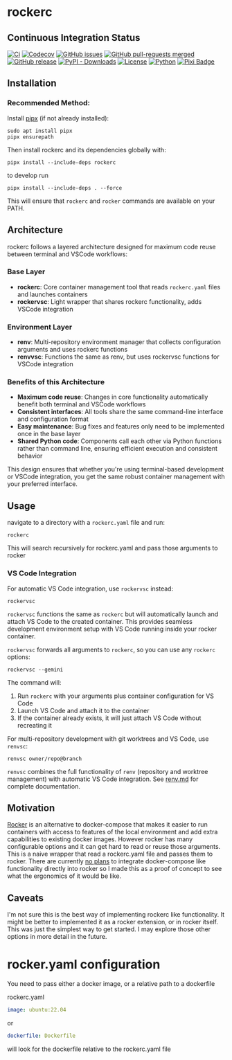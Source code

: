 # rockerc

## Continuous Integration Status

[![Ci](https://github.com/blooop/rockerc/actions/workflows/ci.yml/badge.svg?branch=main)](https://github.com/blooop/rockerc/actions/workflows/ci.yml?query=branch%3Amain)
[![Codecov](https://codecov.io/gh/blooop/rockerc/branch/main/graph/badge.svg?token=Y212GW1PG6)](https://codecov.io/gh/blooop/rockerc)
[![GitHub issues](https://img.shields.io/github/issues/blooop/rockerc.svg)](https://GitHub.com/blooop/rockerc/issues/)
[![GitHub pull-requests merged](https://badgen.net/github/merged-prs/blooop/rockerc)](https://github.com/blooop/rockerc/pulls?q=is%3Amerged)
[![GitHub release](https://img.shields.io/github/release/blooop/rockerc.svg)](https://GitHub.com/blooop/rockerc/releases/)
[![PyPI - Downloads](https://img.shields.io/pypi/dm/rockerc)](https://pypistats.org/packages/rockerc)
[![License](https://img.shields.io/github/license/blooop/rockerc)](https://opensource.org/license/mit/)
[![Python](https://img.shields.io/badge/python-3.8%20%7C%203.9%20%7C%203.10%20%7C%203.11%20%7C%203.12-blue)](https://www.python.org/downloads/)
[![Pixi Badge](https://img.shields.io/endpoint?url=https://raw.githubusercontent.com/prefix-dev/pixi/main/assets/badge/v0.json)](https://pixi.sh)

## Installation

### Recommended Method:

Install [pipx](https://pypa.github.io/pipx/) (if not already installed):

```
sudo apt install pipx
pipx ensurepath
```

Then install rockerc and its dependencies globally with:

```
pipx install --include-deps rockerc
```

to develop run
```
pipx install --include-deps . --force
```

This will ensure that `rockerc` and `rocker` commands are available on your PATH.

## Architecture

rockerc follows a layered architecture designed for maximum code reuse between terminal and VSCode workflows:

### Base Layer
- **rockerc**: Core container management tool that reads `rockerc.yaml` files and launches containers
- **rockervsc**: Light wrapper that shares rockerc functionality, adds VSCode integration

### Environment Layer
- **renv**: Multi-repository environment manager that collects configuration arguments and uses rockerc functions
- **renvvsc**: Functions the same as renv, but uses rockervsc functions for VSCode integration

### Benefits of this Architecture
- **Maximum code reuse**: Changes in core functionality automatically benefit both terminal and VSCode workflows
- **Consistent interfaces**: All tools share the same command-line interface and configuration format
- **Easy maintenance**: Bug fixes and features only need to be implemented once in the base layer
- **Shared Python code**: Components call each other via Python functions rather than command line, ensuring efficient execution and consistent behavior

This design ensures that whether you're using terminal-based development or VSCode integration, you get the same robust container management with your preferred interface.

## Usage

navigate to a directory with a `rockerc.yaml` file and run:
```
rockerc
```

This will search recursively for rockerc.yaml and pass those arguments to rocker

### VS Code Integration

For automatic VS Code integration, use `rockervsc` instead:
```
rockervsc
```

`rockervsc` functions the same as `rockerc` but will automatically launch and attach VS Code to the created container. This provides seamless development environment setup with VS Code running inside your rocker container.

`rockervsc` forwards all arguments to `rockerc`, so you can use any `rockerc` options:
```
rockervsc --gemini
```

The command will:
1. Run `rockerc` with your arguments plus container configuration for VS Code
2. Launch VS Code and attach it to the container
3. If the container already exists, it will just attach VS Code without recreating it

For multi-repository development with git worktrees and VS Code, use `renvsc`:
```
renvsc owner/repo@branch
```

`renvsc` combines the full functionality of `renv` (repository and worktree management) with automatic VS Code integration. See [renv.md](renv.md) for complete documentation.

## Motivation

[Rocker](https://github.com/osrf/rocker) is an alternative to docker-compose that makes it easier to run containers with access to features of the local environment and add extra capabilities to existing docker images.  However rocker has many configurable options and it can get hard to read or reuse those arguments.  This is a naive wrapper that read a rockerc.yaml file and passes them to rocker.  There are currently [no plans](https://github.com/osrf/rocker/issues/148) to integrate docker-compose like functionality directly into rocker so I made this as a proof of concept to see what the ergonomics of it would be like. 

## Caveats

I'm not sure this is the best way of implementing rockerc like functionality.  It might be better to implemented it as a rocker extension, or in rocker itself.  This was just the simplest way to get started. I may explore those other options in more detail in the future. 


# rocker.yaml configuration

You need to pass either a docker image, or a relative path to a dockerfile

rockerc.yaml
```yaml
image: ubuntu:22.04
```

or

```yaml
dockerfile: Dockerfile
```

will look for the dockerfile relative to the rockerc.yaml file
